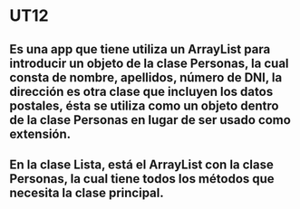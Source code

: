 # UT12 
## Es una app que tiene utiliza un ArrayList para introducir un objeto de la clase Personas, la cual consta de nombre, apellidos, número de DNI, la dirección es otra clase que incluyen los datos postales, ésta se utiliza como un objeto dentro de la clase Personas en lugar de ser usado como extensión.
## En la clase Lista, está el ArrayList con la clase Personas, la cual tiene todos los métodos que necesita la clase principal. 

